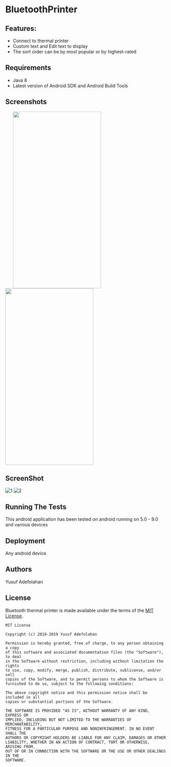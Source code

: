 # BluetoothPrinter


## Features:
* Connect to thermal printer
* Custom text and Edit text to display
* The sort order can be by most popular or by highest-rated


## Requirements
* Java 8
* Latest version of Android SDK and Android Build Tools

## Screenshots
<img height=550 width=275 src="https://user-images.githubusercontent.com/15203737/74158109-c61e7680-4c19-11ea-9e46-022e00cd96fe.jpg" hspace=24><img height=550 width=275 src="https://user-images.githubusercontent.com/15203737/74158619-af2c5400-4c1a-11ea-9f7c-3be923dc194e.jpg"/> 


## ScreenShot
![1](https://user-images.githubusercontent.com/15203737/74158109-c61e7680-4c19-11ea-9e46-022e00cd96fe.jpg)
![2](https://user-images.githubusercontent.com/15203737/74158619-af2c5400-4c1a-11ea-9f7c-3be923dc194e.jpg)

## Running The Tests
This android application has been tested on android running on  5.0 - 9.0 and various devices

## Deployment
Any android device


## Authors
Yusuf Adefolahan

## License

Bluetooth thermal printer is made available under the terms of the [MIT License](https://opensource.org/licenses/MIT).
```
MIT License

Copyright (c) 2018-2019 Yusuf Adefolahan

Permission is hereby granted, free of charge, to any person obtaining a copy
of this software and associated documentation files (the "Software"), to deal
in the Software without restriction, including without limitation the rights
to use, copy, modify, merge, publish, distribute, sublicense, and/or sell
copies of the Software, and to permit persons to whom the Software is
furnished to do so, subject to the following conditions:

The above copyright notice and this permission notice shall be included in all
copies or substantial portions of the Software.

THE SOFTWARE IS PROVIDED "AS IS", WITHOUT WARRANTY OF ANY KIND, EXPRESS OR
IMPLIED, INCLUDING BUT NOT LIMITED TO THE WARRANTIES OF MERCHANTABILITY,
FITNESS FOR A PARTICULAR PURPOSE AND NONINFRINGEMENT. IN NO EVENT SHALL THE
AUTHORS OR COPYRIGHT HOLDERS BE LIABLE FOR ANY CLAIM, DAMAGES OR OTHER
LIABILITY, WHETHER IN AN ACTION OF CONTRACT, TORT OR OTHERWISE, ARISING FROM,
OUT OF OR IN CONNECTION WITH THE SOFTWARE OR THE USE OR OTHER DEALINGS IN THE
SOFTWARE.
```
